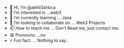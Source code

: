 - 👋 Hi, I’m @akhil3shbca
- 👀 I’m interested in ...web3
- 🌱 I’m currently learning ... Java
- 💞️ I’m looking to collaborate on ... Web3 Projects
- 📫 How to reach me ... Don't Read me, just contact me.
- 😄 Pronouns: ...no
- ⚡ Fun fact: ... Nothing to say..

<!---
akhil3shbca/akhil3shbca is a ✨ special ✨ repository because its `README.md` (this file) appears on your GitHub profile.
You can click the Preview link to take a look at your changes.
--->
